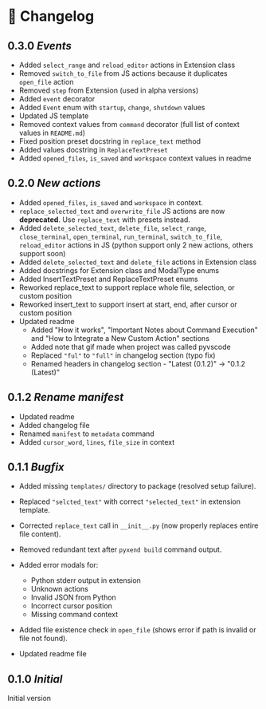 # 📄 Changelog

## 0.3.0 *Events*
 - Added `select_range` and `reload_editor` actions in Extension class
 - Removed `switch_to_file` from JS actions because it duplicates `open_file` action
 - Removed `step` from Extension (used in alpha versions)
 - Added `event` decorator
 - Added `Event` enum with `startup`, `change`, `shutdown` values
 - Updated JS template
 - Removed context values from `command` decorator (full list of context values in `README.md`)
 - Fixed position preset docstring in `replace_text` method
 - Added values docstring in `ReplaceTextPreset`
 - Added `opened_files`, `is_saved` and `workspace` context values in readme

## 0.2.0 *New actions*
 - Added `opened_files`, `is_saved` and `workspace` in context.
 - `replace_selected_text` and `overwrite_file` JS actions are now **deprecated**. Use `replace_text` with presets instead.
 - Added `delete_selected_text`, `delete_file`, `select_range`, `close_terminal`, `open_terminal`, `run_terminal`, `switch_to_file`, `reload_editor` actions in JS (python support only 2 new actions, others support soon)
 - Added `delete_selected_text` and `delete_file` actions in Extension class
 - Added docstrings for Extension class and ModalType enums
 - Added InsertTextPreset and ReplaceTextPreset enums
 - Reworked replace_text to support replace whole file, selection, or custom position
 - Reworked insert_text to support insert at start, end, after cursor or custom position
 - Updated readme
   - Added "How it works", "Important Notes about Command Execution" and "How to Integrate a New Custom Action" sections
   - Added note that gif made when project was called pyvscode
   - Replaced `"ful"` to `"full"` in changelog section (typo fix)
   - Renamed headers in changelog section - "Latest (0.1.2)" -> "0.1.2 (Latest)"

## 0.1.2 *Rename manifest*
 - Updated readme
 - Added changelog file
 - Renamed `manifest` to `metadata` command
 - Added `cursor_word`, `lines`, `file_size` in context

## 0.1.1 *Bugfix*
 -  Added missing `templates/` directory to package (resolved setup failure).
 -  Replaced `"selcted_text"` with correct `"selected_text"` in extension template.
 -  Corrected `replace_text` call in `__init__.py` (now properly replaces entire file content).
 -  Removed redundant text after `pyxend build` command output.
 -  Added error modals for:

    - Python stderr output in extension
    - Unknown actions
    - Invalid JSON from Python
    - Incorrect cursor position
    - Missing command context
 - Added file existence check in `open_file` (shows error if path is invalid or file not found).
 - Updated readme file

## 0.1.0 *Initial*
Initial version